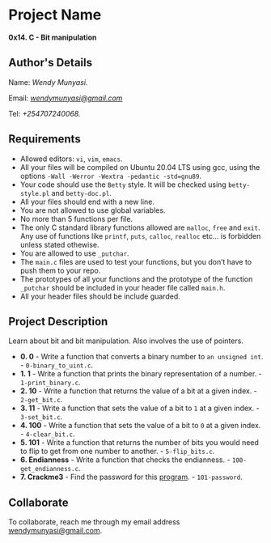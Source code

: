 # Project Name
**0x14. C - Bit manipulation**

## Author's Details
Name: *Wendy Munyasi.*

Email: *wendymunyasi@gmail.com*

Tel: *+254707240068.*

##  Requirements
*   Allowed editors: `vi`, `vim`, `emacs`.
*   All your files will be compiled on Ubuntu 20.04 LTS using gcc, using the options `-Wall -Werror -Wextra -pedantic -std=gnu89`.
*   Your code should use the `Betty` style. It will be checked using `betty-style.pl` and `betty-doc.pl`.
*   All your files should end with a new line.
*   You are not allowed to use global variables.
*   No more than 5 functions per file.
*   The only C standard library functions allowed are `malloc`, `free` and `exit`. Any use of functions like `printf`, `puts`, `calloc`, `realloc` etc… is forbidden unless stated othewise.
*   You are allowed to use `_putchar`.
*   The `main.c` files are used to test your functions, but you don’t have to push them to your repo.
*   The prototypes of all your functions and the prototype of the function `_putchar` should be included in your header file called `main.h`.
*   All your header files should be include guarded.


## Project Description
Learn about bit and bit manipulation. Also involves the use of pointers.

* **0. 0** - Write a function that converts a binary number to `an unsigned int`. - `0-binary_to_uint.c`.
* **1. 1** - Write a function that prints the binary representation of a number. - `1-print_binary.c`.
* **2. 10** - Write a function that returns the value of a bit at a given index. - `2-get_bit.c`.
* **3. 11** - Write a function that sets the value of a bit to `1` at a given index. - `3-set_bit.c`.
* **4. 100** - Write a function that sets the value of a bit to `0` at a given index. - `4-clear_bit.c`.
* **5. 101** - Write a function that returns the number of bits you would need to flip to get from one number to another. - `5-flip_bits.c`.
* **6. Endianness** - Write a function that checks the endianness. - `100-get_endianness.c`.
* **7. Crackme3** - Find the password for this [program](https://github.com/holbertonschool/0x13.c). - `101-password`.


## Collaborate

To collaborate, reach me through my email address wendymunyasi@gmail.com.
